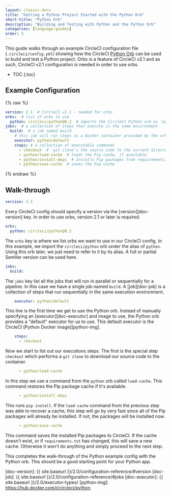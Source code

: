 ```yaml
---
layout: classic-docs
title: "Getting a Python Project Started with the Python Orb"
short-title: "Python Orb"
description: "Building and Testing with Python and the Python Orb"
categories: [language-guides]
order: 5
---
```


This guide walks through an example CircleCI configuration file (`.circleci/config.yml`) showing how the CircleCI [Python Orb][python-orb] can be used to build and test a Python project.
Orbs is a feature of CircleCI v2.1 and as such, CircleCI v2.1 configuration is needed in order to use orbs.

* TOC
{:toc}

## Example Configuration

{% raw %}
```yaml
version: 2.1  # CircleCI v2.1 - needed for orbs
orbs:  # list of orbs to use
  python: circleci/python@0.2  # imports the CircleCI Python orb as 'python'
jobs:  # a collection of steps that execute in the same environment
  build:  # a job named build
    # this job will run steps in a Docker container provided by the orb
    executor: python/default
    steps: # a collection of executable commands
      - checkout  # `git clone`s the source code to the current directory
      - python/load-cache  # loads the Pip cache, if available
      - python/install-deps  # Installs Pip packages from requirements.txt
      - python/save-cache  # saves the Pip cache
```
{% endraw %}


## Walk-through

```yaml
version: 2.1
```

Every CircleCI config should specify a version via the [version][doc-version] key.
In order to use orbs, version 2.1 or later is required.

```yaml
orbs:
  python: circleci/python@0.2
```

The `orbs` key is where we list orbs we want to use in our CircleCI config.
In this example, we import the `circleci/python` orb under the alias of `python`.
Using this orb later, we just need to refer to it by its alias.
A full or partial SemVer version can be used here.

```yaml
jobs:
  build:
```

The `jobs` key list all the jobs that will run in parallel or sequentially for a pipeline.
In this case we have a single job named `build`.
A [job][doc-job] is a collection of steps that run sequentially in the same execution environment.

```yaml
    executor: python/default
```

This line is the first time we get to use the Python orb.
Instead of manually specifying an [executor][doc-executor] and image to use, the Python orb provides a "default" executor for us to use.
This default executor is the CircleCI [Python Docker image][python-img].

```yaml
    steps:
      - checkout
```

Now we start to list out our executions steps.
The first is the special step `checkout` which performs a `git clone` to download our source code to the container.

```yaml
      - python/load-cache
```

In this step we use a command from the `python` orb called `load-cache`.
This command restores the Pip package cache if it's available.

```yaml
      - python/install-deps
```

This runs `pip install`.
If the `load-cache` command from the previous step was able to recover a cache, this step will go by very fast since all of the Pip packages will already be installed.
If not, the packages will be installed now.

```yaml
      - python/save-cache
```

This command saves the installed Pip packages to CircleCI.
If the cache doesn't exist, or if `requirements.txt` has changed, this will save a new cache.
Otherwise it won't do anything and simply proceed to the next step.

This completes the walk-through of the Python example config with the Python orb.
This should be a good starting point for your Python app.



[python-orb]: https://circleci.com/orbs/registry/orb/circleci/python
[doc-version]: {{ site.baseurl }}/2.0/configuration-reference/#version
[doc-job]: {{ site.baseurl }}/2.0/configuration-reference/#jobs
[doc-executor]: {{ site.baseurl }}/2.0/executor-types/
[python-img]: https://hub.docker.com/r/circleci/python
